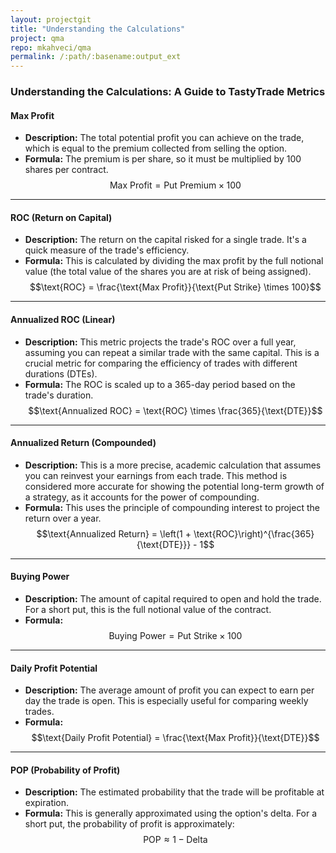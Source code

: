 ```yaml
---
layout: projectgit
title: "Understanding the Calculations"
project: qma
repo: mkahveci/qma
permalink: /:path/:basename:output_ext
---
```


### Understanding the Calculations: A Guide to TastyTrade Metrics

#### **Max Profit**
* **Description:** The total potential profit you can achieve on the trade, which is equal to the premium collected from selling the option.
* **Formula:** The premium is per share, so it must be multiplied by 100 shares per contract.
  $$\text{Max Profit} = \text{Put Premium} \times 100$$

---

#### **ROC (Return on Capital)**
* **Description:** The return on the capital risked for a single trade. It's a quick measure of the trade's efficiency.
* **Formula:** This is calculated by dividing the max profit by the full notional value (the total value of the shares you are at risk of being assigned).
  $$\text{ROC} = \frac{\text{Max Profit}}{\text{Put Strike} \times 100}$$

---

#### **Annualized ROC (Linear)**
* **Description:** This metric projects the trade's ROC over a full year, assuming you can repeat a similar trade with the same capital. This is a crucial metric for comparing the efficiency of trades with different durations (DTEs).
* **Formula:** The ROC is scaled up to a 365-day period based on the trade's duration.
  $$\text{Annualized ROC} = \text{ROC} \times \frac{365}{\text{DTE}}$$

---

#### **Annualized Return (Compounded)**
* **Description:** This is a more precise, academic calculation that assumes you can reinvest your earnings from each trade. This method is considered more accurate for showing the potential long-term growth of a strategy, as it accounts for the power of compounding.
* **Formula:** This uses the principle of compounding interest to project the return over a year.
  $$\text{Annualized Return} = \left(1 + \text{ROC}\right)^{\frac{365}{\text{DTE}}} - 1$$

---

#### **Buying Power**
* **Description:** The amount of capital required to open and hold the trade. For a short put, this is the full notional value of the contract.
* **Formula:**
  $$\text{Buying Power} = \text{Put Strike} \times 100$$

---

#### **Daily Profit Potential**
* **Description:** The average amount of profit you can expect to earn per day the trade is open. This is especially useful for comparing weekly trades.
* **Formula:**
  $$\text{Daily Profit Potential} = \frac{\text{Max Profit}}{\text{DTE}}$$

---

#### **POP (Probability of Profit)**
* **Description:** The estimated probability that the trade will be profitable at expiration.
* **Formula:** This is generally approximated using the option's delta. For a short put, the probability of profit is approximately:
  $$\text{POP} \approx 1 - \text{Delta}$$